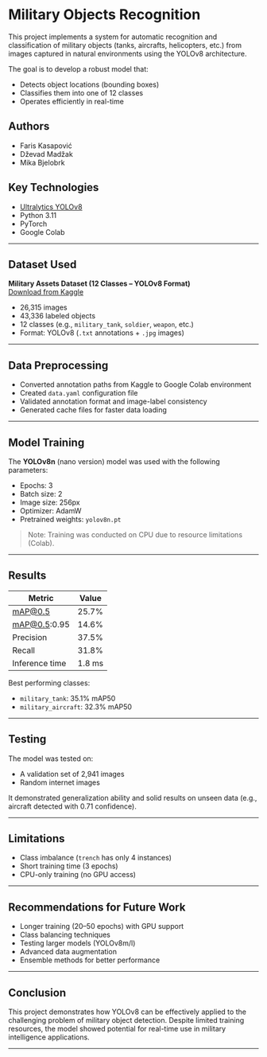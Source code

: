 # Military Objects Recognition

This project implements a system for automatic recognition and classification of military objects (tanks, aircrafts, helicopters, etc.) from images captured in natural environments using the YOLOv8 architecture.

The goal is to develop a robust model that:
- Detects object locations (bounding boxes)
- Classifies them into one of 12 classes
- Operates efficiently in real-time

## Authors

- Faris Kasapović
- Dževad Madžak 
- Mika Bjelobrk

## Key Technologies

- [Ultralytics YOLOv8](https://github.com/ultralytics/ultralytics)
- Python 3.11
- PyTorch
- Google Colab

---

##  Dataset Used

**Military Assets Dataset (12 Classes – YOLOv8 Format)**  
 [Download from Kaggle](https://www.kaggle.com/datasets/rawsi18/military-assets-dataset-12-classes-yolo8-format)

- 26,315 images
- 43,336 labeled objects
- 12 classes (e.g., `military_tank`, `soldier`, `weapon`, etc.)
- Format: YOLOv8 (`.txt` annotations + `.jpg` images)

---

## Data Preprocessing

- Converted annotation paths from Kaggle to Google Colab environment
- Created `data.yaml` configuration file
- Validated annotation format and image-label consistency
- Generated cache files for faster data loading

---

## Model Training

The **YOLOv8n** (nano version) model was used with the following parameters:
-  Epochs: 3
-  Batch size: 2
-  Image size: 256px
-  Optimizer: AdamW
-  Pretrained weights: `yolov8n.pt`

> Note: Training was conducted on CPU due to resource limitations (Colab).

---

## Results

| Metric         | Value   |
|----------------|---------|
| mAP@0.5        | 25.7%   |
| mAP@0.5:0.95   | 14.6%   |
| Precision      | 37.5%   |
| Recall         | 31.8%   |
| Inference time | 1.8 ms  |

Best performing classes:
- `military_tank`: 35.1% mAP50
- `military_aircraft`: 32.3% mAP50

---

## Testing

The model was tested on:
- A validation set of 2,941 images
- Random internet images

It demonstrated generalization ability and solid results on unseen data (e.g., aircraft detected with 0.71 confidence).

---

## Limitations

-  Class imbalance (`trench` has only 4 instances)
-  Short training time (3 epochs)
-  CPU-only training (no GPU access)

---

## Recommendations for Future Work

- Longer training (20–50 epochs) with GPU support
- Class balancing techniques
- Testing larger models (YOLOv8m/l)
- Advanced data augmentation
- Ensemble methods for better performance

---

## Conclusion

This project demonstrates how YOLOv8 can be effectively applied to the challenging problem of military object detection. Despite limited training resources, the model showed potential for real-time use in military intelligence applications.

---

  
